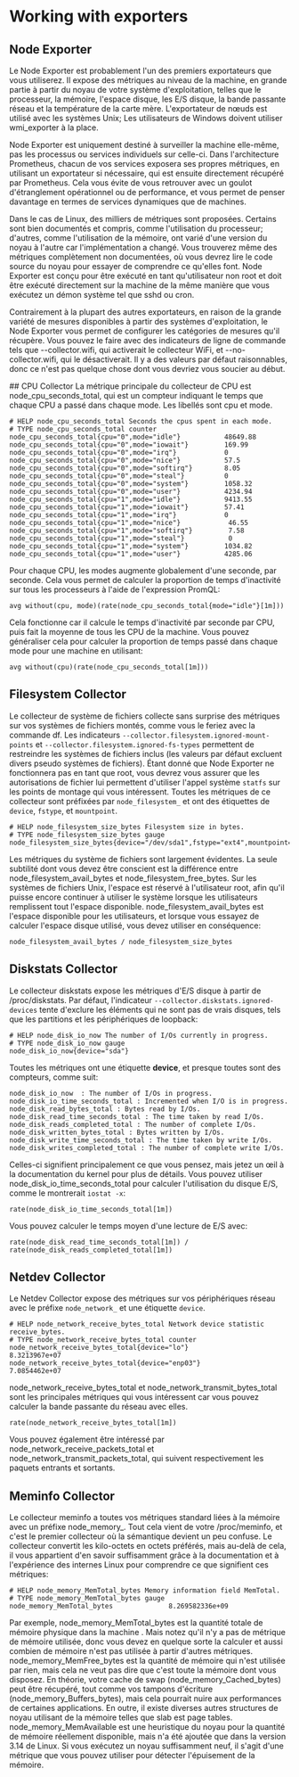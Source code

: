 Working with exporters
==
## Node Exporter
Le Node Exporter est probablement l'un des premiers exportateurs que vous utiliserez. Il expose des métriques au niveau de la machine, en grande partie à partir du noyau de votre système d'exploitation, telles que le processeur, la mémoire, l'espace disque, les E/S disque, la bande passante réseau et la température de la carte mère. L'exportateur de nœuds est utilisé avec les systèmes Unix; Les utilisateurs de Windows doivent utiliser wmi_exporter à la place.

Node Exporter est uniquement destiné à surveiller la machine elle-même, pas les processus ou services individuels sur celle-ci. Dans l'architecture Prometheus, chacun de vos services exposera ses propres métriques, en utilisant un exportateur si nécessaire, qui est ensuite directement récupéré par Prometheus. Cela vous évite de vous retrouver avec un goulot d'étranglement opérationnel ou de performance, et vous permet de penser davantage en termes de services dynamiques que de machines.

Dans le cas de Linux, des milliers de métriques sont proposées. Certains sont bien documentés et compris, comme l'utilisation du processeur; d'autres, comme l'utilisation de la mémoire, ont varié d'une version du noyau à l'autre car l'implémentation a changé. Vous trouverez même des métriques complètement non documentées, où vous devrez lire le code source du noyau pour essayer de comprendre ce qu'elles font.
Node Exporter est conçu pour être exécuté en tant qu'utilisateur non root et doit être exécuté directement sur la machine de la même manière que vous exécutez un démon système tel que sshd ou cron.

Contrairement à la plupart des autres exportateurs, en raison de la grande variété de mesures disponibles à partir des systèmes d'exploitation, le Node Exporter vous permet de configurer les catégories de mesures qu'il récupère. Vous pouvez le faire avec des indicateurs de ligne de commande tels que --collector.wifi, qui activerait le collecteur WiFi, et --no-collector.wifi, qui le désactiverait. Il y a des valeurs par défaut raisonnables, donc ce n'est pas quelque chose dont vous devriez vous soucier au début.

## CPU Collector
La métrique principale du collecteur de CPU est node_cpu_seconds_total, qui est un compteur indiquant le temps que chaque CPU a passé dans chaque mode. Les libellés sont cpu et mode.

```
# HELP node_cpu_seconds_total Seconds the cpus spent in each mode.
# TYPE node_cpu_seconds_total counter
node_cpu_seconds_total{cpu="0",mode="idle"}           48649.88
node_cpu_seconds_total{cpu="0",mode="iowait"}         169.99
node_cpu_seconds_total{cpu="0",mode="irq"}            0
node_cpu_seconds_total{cpu="0",mode="nice"}           57.5
node_cpu_seconds_total{cpu="0",mode="softirq"}        8.05
node_cpu_seconds_total{cpu="0",mode="steal"}          0
node_cpu_seconds_total{cpu="0",mode="system"}         1058.32
node_cpu_seconds_total{cpu="0",mode="user"}           4234.94
node_cpu_seconds_total{cpu="1",mode="idle"}           9413.55
node_cpu_seconds_total{cpu="1",mode="iowait"}         57.41
node_cpu_seconds_total{cpu="1",mode="irq"}            0
node_cpu_seconds_total{cpu="1",mode="nice"}            46.55
node_cpu_seconds_total{cpu="1",mode="softirq"}         7.58
node_cpu_seconds_total{cpu="1",mode="steal"}           0
node_cpu_seconds_total{cpu="1",mode="system"}         1034.82
node_cpu_seconds_total{cpu="1",mode="user"}           4285.06
```

Pour chaque CPU, les modes augmente globalement d'une seconde, par seconde. Cela vous permet de calculer la proportion de temps d'inactivité sur tous les processeurs à l'aide de l'expression PromQL:
```
avg without(cpu, mode)(rate(node_cpu_seconds_total{mode="idle"}[1m]))
```
Cela fonctionne car il calcule le temps d'inactivité par seconde par CPU, puis fait la moyenne de tous les CPU de la machine.
Vous pouvez généraliser cela pour calculer la proportion de temps passé dans chaque mode pour une machine en utilisant:
```
avg without(cpu)(rate(node_cpu_seconds_total[1m]))
```

## Filesystem Collector
Le collecteur de système de fichiers collecte sans surprise des métriques sur vos systèmes de fichiers montés, comme vous le feriez avec la commande df.
Les indicateurs `--collector.filesystem.ignored-mount-points` et
`--collector.filesystem.ignored-fs-types` permettent de restreindre les systèmes de fichiers inclus (les valeurs par défaut excluent divers pseudo systèmes de fichiers). Étant donné que Node Exporter ne fonctionnera pas en tant que root, vous devrez vous assurer que les autorisations de fichier lui permettent d'utiliser l'appel système `statfs` sur les points de montage qui vous intéressent.
Toutes les métriques de ce collecteur sont préfixées par `node_filesystem_` et ont des étiquettes de `device`, `fstype`, et `mountpoint`.
```
# HELP node_filesystem_size_bytes Filesystem size in bytes.
# TYPE node_filesystem_size_bytes gauge
node_filesystem_size_bytes{device="/dev/sda1",fstype="ext4",mountpoint="/"}
```
Les métriques du système de fichiers sont largement évidentes. La seule subtilité dont vous devez être conscient est la différence entre node_filesystem_avail_bytes et node_filesystem_free_bytes. Sur les systèmes de fichiers Unix, l'espace est réservé à l'utilisateur root, afin qu'il puisse encore continuer à utiliser le système lorsque les utilisateurs remplissent tout l'espace disponible. node_filesystem_avail_bytes est l'espace disponible pour les utilisateurs, et lorsque vous essayez de calculer l'espace disque utilisé, vous devez utiliser en conséquence:
```
node_filesystem_avail_bytes / node_filesystem_size_bytes
```
## Diskstats Collector
Le collecteur diskstats expose les métriques d'E/S disque à partir de /proc/diskstats. Par défaut, l'indicateur `--collector.diskstats.ignored-devices` tente d'exclure les éléments qui ne sont pas de vrais disques, tels que les partitions et les périphériques de loopback:
```
# HELP node_disk_io_now The number of I/Os currently in progress.
# TYPE node_disk_io_now gauge
node_disk_io_now{device="sda"}
```
Toutes les métriques ont une étiquette **device**, et presque toutes sont des compteurs, comme suit:
```
node_disk_io_now  : The number of I/Os in progress.
node_disk_io_time_seconds_total : Incremented when I/O is in progress.
node_disk_read_bytes_total : Bytes read by I/Os.
node_disk_read_time_seconds_total : The time taken by read I/Os.
node_disk_reads_completed_total : The number of complete I/Os.
node_disk_written_bytes_total : Bytes written by I/Os.
node_disk_write_time_seconds_total : The time taken by write I/Os.
node_disk_writes_completed_total : The number of complete write I/Os.
```
Celles-ci signifient principalement ce que vous pensez, mais jetez un œil à la documentation du kernel pour plus de détails.
Vous pouvez utiliser node_disk_io_time_seconds_total pour calculer
l'utilisation du disque E/S, comme le montrerait `iostat -x`:
```
rate(node_disk_io_time_seconds_total[1m])
```
Vous pouvez calculer le temps moyen d'une lecture de E/S avec:
```
rate(node_disk_read_time_seconds_total[1m]) /  rate(node_disk_reads_completed_total[1m])
```
## Netdev Collector

Le Netdev Collector expose des métriques sur vos périphériques réseau avec le préfixe `node_network_` et une étiquette `device`.
```
# HELP node_network_receive_bytes_total Network device statistic receive_bytes.
# TYPE node_network_receive_bytes_total counter
node_network_receive_bytes_total{device="lo"}              8.3213967e+07
node_network_receive_bytes_total{device="enp03"}           7.0854462e+07
```
node_network_receive_bytes_total et node_network_transmit_bytes_total
sont les principales métriques qui vous intéressent car vous pouvez calculer la bande passante du réseau avec elles.
```
rate(node_network_receive_bytes_total[1m])
```
Vous pouvez également être intéressé par node_network_receive_packets_total et node_network_transmit_packets_total, qui suivent respectivement les paquets entrants et sortants.

## Meminfo Collector

Le collecteur meminfo a toutes vos métriques standard liées à la mémoire avec un préfixe node_memory_. Tout cela vient de votre /proc/meminfo, et c'est le premier collecteur où la sémantique devient un peu confuse. Le collecteur convertit les kilo-octets en octets préférés, mais au-delà de cela, il vous appartient d'en savoir suffisamment grâce à la documentation et à l'expérience des internes Linux pour comprendre ce que signifient ces métriques:
```
# HELP node_memory_MemTotal_bytes Memory information field MemTotal.
# TYPE node_memory_MemTotal_bytes gauge
node_memory_MemTotal_bytes              8.269582336e+09
```
Par exemple, node_memory_MemTotal_bytes est la quantité totale
de mémoire physique dans la machine .
Mais notez qu'il n'y a pas de métrique de mémoire utilisée,
donc vous devez en quelque sorte la calculer et aussi combien de mémoire
n'est pas utilisée à partir d'autres métriques.
node_memory_MemFree_bytes est la quantité de mémoire qui n'est utilisée par rien,
mais cela ne veut pas dire que c'est toute la mémoire dont vous disposez.
En théorie, votre cache de swap (node_memory_Cached_bytes) peut être récupéré,
tout comme vos tampons d'écriture (node_memory_Buffers_bytes),
mais cela pourrait nuire aux performances de certaines applications.
En outre, il existe diverses autres structures de noyau
utilisant de la mémoire telles que slab est page tables.
node_memory_MemAvailable est une heuristique du noyau pour la quantité
de mémoire réellement disponible, mais n'a été ajoutée que dans
la version 3.14 de Linux. Si vous exécutez un noyau suffisamment neuf,
il s'agit d'une métrique que vous pouvez utiliser pour détecter
l'épuisement de la mémoire.
